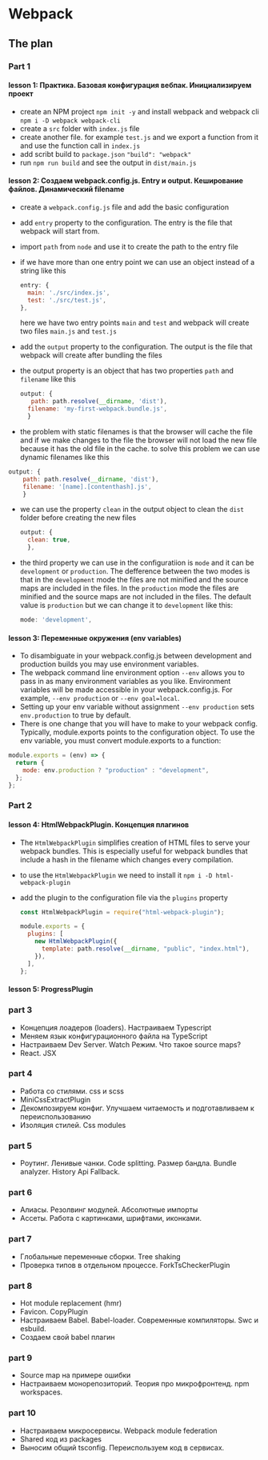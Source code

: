 # Webpack

## The plan

### Part 1

#### lesson 1: Практика. Базовая конфигурация вебпак. Инициализируем проект

- create an NPM project `npm init -y` and install webpack and webpack cli `npm i -D webpack webpack-cli`
- create a `src` folder with `index.js` file
- create another file. for example `test.js` and we export a function from it and use the function call in `index.js`
- add scribt build to `package.json` `"build": "webpack"`
- run `npm run build` and see the output in `dist/main.js`

#### lesson 2: Создаем webpack.config.js. Entry и output. Кеширование файлов. Динамический filename

- create a `webpack.config.js` file and add the basic configuration
- add `entry` property to the configuration. The entry is the file that webpack will start from.
- import `path` from `node` and use it to create the path to the entry file
- if we have more than one entry point we can use an object instead of a string like this

  ```js
  entry: {
    main: './src/index.js',
    test: './src/test.js',
  },
  ```

  here we have two entry points `main` and `test` and webpack will create two files `main.js` and `test.js`

- add the `output` property to the configuration. The output is the file that webpack will create after bundling the files
- the output property is an object that has two properties `path` and `filename` like this

  ```js
  output: {
     path: path.resolve(__dirname, 'dist'),
    filename: 'my-first-webpack.bundle.js',
    }
  ```

- the problem with static filenames is that the browser will cache the file and if we make changes to the file the browser will not load the new file because it has the old file in the cache. to solve this problem we can use dynamic filenames like this

```js
output: {
    path: path.resolve(__dirname, 'dist'),
    filename: '[name].[contenthash].js',
    }
```

- we can use the property `clean` in the output object to clean the `dist` folder before creating the new files

  ```js
  output: {
    clean: true,
    },
  ```

- the third property we can use in the configuratiion is `mode` and it can be `development` or `production`. The defference between the two modes is that in the `development` mode the files are not minified and the source maps are included in the files. In the `production` mode the files are minified and the source maps are not included in the files. The default value is `production` but we can change it to `development` like this:

  ```js
  mode: 'development',
  ```

#### lesson 3: Переменные окружения (env variables)

- To disambiguate in your webpack.config.js between development and production builds you may use environment variables.
- The webpack command line environment option `--env` allows you to pass in as many environment variables as you like. Environment variables will be made accessible in your webpack.config.js. For example, `--env production` or `--env goal=local`.
- Setting up your env variable without assignment `--env production` sets `env.production` to true by default.
- There is one change that you will have to make to your webpack config. Typically, module.exports points to the configuration object. To use the env variable, you must convert module.exports to a function:

```js
module.exports = (env) => {
  return {
    mode: env.production ? "production" : "development",
  };
};
```

### Part 2

#### lesson 4: HtmlWebpackPlugin. Концепция плагинов

- The `HtmlWebpackPlugin` simplifies creation of HTML files to serve your webpack bundles. This is especially useful for webpack bundles that include a hash in the filename which changes every compilation.
- to use the `HtmlWebpackPlugin` we need to install it `npm i -D html-webpack-plugin`
- add the plugin to the configuration file via the `plugins` property

  ```js
  const HtmlWebpackPlugin = require("html-webpack-plugin");

  module.exports = {
    plugins: [
      new HtmlWebpackPlugin({
        template: path.resolve(__dirname, "public", "index.html"),
      }),
    ],
  };
  ```

#### lesson 5: ProgressPlugin

### part 3

- Концепция лоадеров (loaders). Настраиваем Typescript
- Меняем язык конфигурационного файла на TypeScript
- Настраиваем Dev Server. Watch Режим. Что такое source maps?
- React. JSX

### part 4

- Работа со стилями. css и scss
- MiniCssExtractPlugin
- Декомпозируем конфиг. Улучшаем читаемость и подготавливаем к переиспользованию
- Изоляция стилей. Css modules

### part 5

- Роутинг. Ленивые чанки. Code splitting. Размер бандла. Bundle analyzer. History Api Fallback.

### part 6

- Алиасы. Резолвинг модулей. Абсолютные импорты
- Ассеты. Работа с картинками, шрифтами, иконками.

### part 7

- Глобальные переменные сборки. Tree shaking
- Проверка типов в отдельном процессе. ForkTsCheckerPlugin

### part 8

- Hot module replacement (hmr)
- Favicon. CopyPlugin
- Настраиваем Babel. Babel-loader. Современные компиляторы. Swc и esbuild.
- Создаем свой babel плагин

### part 9

- Source map на примере ошибки
- Настраиваем монорепозиторий. Теория про микрофронтенд. npm workspaces.

### part 10

- Настраиваем микросервисы. Webpack module federation
- Shared код из packages
- Выносим общий tsconfig. Переиспользуем код в сервисах.
